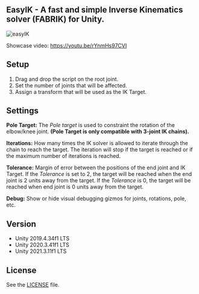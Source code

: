 ## EasyIK - A fast and simple Inverse Kinematics solver (FABRIK) for Unity.
![easyIK](https://github.com/joaen/EasyIK/assets/6629861/0b5c82f5-f564-47ae-805e-99c90821ee4a)

Showcase video: https://youtu.be/rYnmHs97CVI

## Setup
1. Drag and drop the script on the root joint.
2. Set the number of joints that will be affected.
3. Assign a transform that will be used as the IK Target.

## Settings
**Pole Target:** The *Pole target* is used to constraint the rotation of the elbow/knee joint. **(Pole Target is only compatible with 3-joint IK chains).**

**Iterations:** How many times the IK solver is allowed to iterate through the chain to reach the target. The iteration will stop if the target is reached or if the maximum number of iterations is reached.

**Tolerance:** Margin of error between the positions of the end joint and IK Target. If the *Tolerance* is set to 2, the target will be reached when the end joint is 2 units away from the target. If the *Tolerance* is 0, the target will be reached when end joint is 0 units away from the target.

**Debug:** Show or hide visual debugging gizmos for joints, rotations, pole, etc. 

## Version
- Unity 2019.4.34f1 LTS
- Unity 2020.3.41f1 LTS
- Unity 2021.3.11f1 LTS

## License
See the [LICENSE](https://github.com/joaen/EasyIK/blob/master/LICENSE) file.
